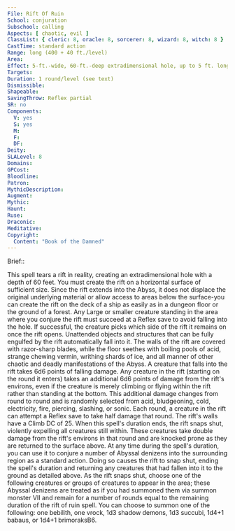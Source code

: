 ```yaml
---
File: Rift Of Ruin
School: conjuration
Subschool: calling
Aspects: [ chaotic, evil ]
ClassList: { cleric: 8, oracle: 8, sorcerer: 8, wizard: 8, witch: 8 }
CastTime: standard action
Range: long (400 + 40 ft./level)
Area: 
Effect: 5-ft.-wide, 60-ft.-deep extradimensional hole, up to 5 ft. long per level (S)
Targets: 
Duration: 1 round/level (see text)
Dismissible: 
Shapeable: 
SavingThrow: Reflex partial
SR: no
Components:
  V: yes
  S: yes
  M: 
  F: 
  DF: 
Deity: 
SLALevel: 8
Domains: 
GPCost: 
Bloodline: 
Patron: 
MythicDescription: 
Augment: 
Mythic: 
Haunt: 
Ruse: 
Draconic: 
Meditative: 
Copyright:
  Content: "Book of the Damned"
---
```

Brief:: 

This spell tears a rift in reality, creating an extradimensional hole with a depth of 60 feet. You must create the rift on a horizontal surface of sufficient size. Since the rift extends into the Abyss, it does not displace the original underlying material or allow access to areas below the surface-you can create the rift on the deck of a ship as easily as in a dungeon floor or the ground of a forest. Any Large or smaller creature standing in the area where you conjure the rift must succeed at a Reflex save to avoid falling into the hole. If successful, the creature picks which side of the rift it remains on once the rift opens. Unattended objects and structures that can be fully engulfed by the rift automatically fall into it.  The walls of the rift are covered with razor-sharp blades, while the floor seethes with boiling pools of acid, strange chewing  vermin, writhing shards of ice, and all manner of other chaotic and deadly manifestations of the Abyss. A creature that falls into the rift takes 6d6 points of falling damage. Any creature in the rift (starting on the round it enters) takes an additional 6d6 points of damage from the rift's environs, even if the creature is merely climbing or flying within the rift rather than standing at the bottom. This additional damage changes from round to round and is randomly selected from acid, bludgeoning, cold, electricity, fire, piercing, slashing, or sonic. Each round, a creature in the rift can attempt a Reflex save to take half damage that round. The rift's walls have a Climb DC of 25.  When this spell's duration ends, the rift snaps shut, violently expelling all creatures still within. These creatures take double damage from the rift's environs in that round and are knocked prone as they are returned to the surface above.  At any time during the spell's duration, you can use it to conjure a number of Abyssal denizens into the surrounding region as a standard action. Doing so causes the rift to snap shut, ending the spell's duration and returning any creatures that had fallen into it to the ground as detailed above. As the rift snaps shut, choose one of the following creatures or groups of creatures to appear in the area; these Abyssal denizens are treated as if you had summoned them via summon monster VII and remain for a number of rounds equal to the remaining duration of the rift of ruin spell. You can choose to summon one of the following: one bebilith, one vrock, 1d3 shadow demons, 1d3 succubi, 1d4+1 babaus, or 1d4+1 brimoraksB6.
